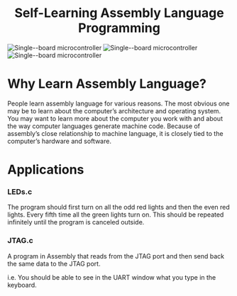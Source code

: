 <h1 align="center">Self-Learning Assembly Language Programming</h1>

![Single--board microcontroller](https://img.shields.io/badge/Single--board%20computer-Arduino%20Uno-blue)  ![Single--board microcontroller](https://img.shields.io/badge/Web--based%20simulator%20-Nios%20II%20-blue)  ![Single--board microcontroller](https://img.shields.io/badge/Applications-3-blue) 

# Why Learn Assembly Language?
People learn assembly language for various reasons. The most obvious one may be to learn about the computer’s architecture and operating system. You may want to learn more about the computer you work with and about the way computer languages generate machine code. Because of assembly’s close relationship to machine language, it is closely tied to the computer’s hardware and software.

# Applications

### LEDs.c
The program should first turn on all the odd red lights and then the even red lights. 
Every fifth time all the green lights turn on. This should be repeated 
infinitely until the program is canceled outside. 

### JTAG.c
A program in Assembly that reads from the JTAG port
and then send back the same data to the JTAG port.

i.e. You should be able to see in the UART window what
you type in the keyboard.
